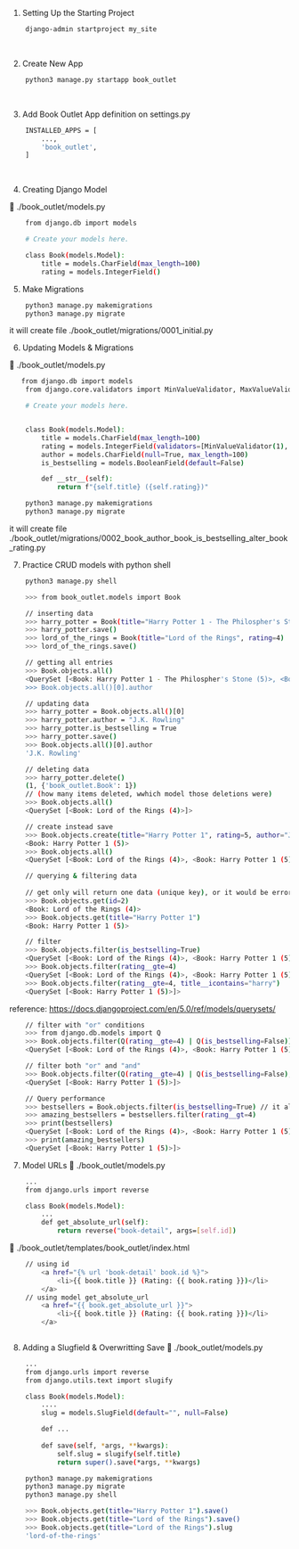 1. Setting Up the Starting Project
```bash
    django-admin startproject my_site
```
<br>

2. Create New App
```bash
    python3 manage.py startapp book_outlet
```
<br>

3. Add Book Outlet App definition on settings.py 
```bash
    INSTALLED_APPS = [
        ...,
        'book_outlet',
    ]
```
<br>

4. Creating Django Model

📂 ./book_outlet/models.py
```bash
    from django.db import models

    # Create your models here.

    class Book(models.Model):
        title = models.CharField(max_length=100)
        rating = models.IntegerField() 
```

5. Make Migrations
```bash
    python3 manage.py makemigrations
    python3 manage.py migrate 
```
it will create file ./book_outlet/migrations/0001_initial.py

6. Updating Models & Migrations

📂 ./book_outlet/models.py
```bash
   from django.db import models
    from django.core.validators import MinValueValidator, MaxValueValidator

    # Create your models here.


    class Book(models.Model):
        title = models.CharField(max_length=100)
        rating = models.IntegerField(validators=[MinValueValidator(1), MaxValueValidator(5)])
        author = models.CharField(null=True, max_length=100)
        is_bestselling = models.BooleanField(default=False)

        def __str__(self):
            return f"{self.title} ({self.rating})"

```
```bash
    python3 manage.py makemigrations
    python3 manage.py migrate 
```
it will create file ./book_outlet/migrations/0002_book_author_book_is_bestselling_alter_book_rating.py

7. Practice CRUD models with python shell
```bash
    python3 manage.py shell
```
```bash
    >>> from book_outlet.models import Book
```
```bash
    // inserting data
    >>> harry_potter = Book(title="Harry Potter 1 - The Philospher's Stone", rating=5)
    >>> harry_potter.save()
    >>> lord_of_the_rings = Book(title="Lord of the Rings", rating=4)
    >>> lord_of_the_rings.save()
```
```bash
    // getting all entries
    >>> Book.objects.all()
    <QuerySet [<Book: Harry Potter 1 - The Philospher's Stone (5)>, <Book: Lord of the Rings (4)>]>
    >>> Book.objects.all()[0].author    
```
```bash
    // updating data
    >>> harry_potter = Book.objects.all()[0]
    >>> harry_potter.author = "J.K. Rowling"
    >>> harry_potter.is_bestselling = True
    >>> harry_potter.save() 
    >>> Book.objects.all()[0].author
    'J.K. Rowling'
```
```bash
    // deleting data
    >>> harry_potter.delete()
    (1, {'book_outlet.Book': 1})
    // (how many items deleted, wwhich model those deletions were)
    >>> Book.objects.all()
    <QuerySet [<Book: Lord of the Rings (4)>]>
```
```bash
    // create instead save
    >>> Book.objects.create(title="Harry Potter 1", rating=5, author="J.K. Rowling", is_bestselling=True)
    <Book: Harry Potter 1 (5)>
    >>> Book.objects.all()
    <QuerySet [<Book: Lord of the Rings (4)>, <Book: Harry Potter 1 (5)>]>
```
```bash
    // querying & filtering data
    
    // get only will return one data (unique key), or it would be error
    >>> Book.objects.get(id=2)      
    <Book: Lord of the Rings (4)>
    >>> Book.objects.get(title="Harry Potter 1")
    <Book: Harry Potter 1 (5)>

    // filter
    >>> Book.objects.filter(is_bestselling=True)
    <QuerySet [<Book: Lord of the Rings (4)>, <Book: Harry Potter 1 (5)>]>
    >>> Book.objects.filter(rating__gte=4)
    <QuerySet [<Book: Lord of the Rings (4)>, <Book: Harry Potter 1 (5)>]>
    >>> Book.objects.filter(rating__gte=4, title__icontains="harry")
    <QuerySet [<Book: Harry Potter 1 (5)>]>
```
reference: https://docs.djangoproject.com/en/5.0/ref/models/querysets/
```bash
    // filter with "or" conditions
    >>> from django.db.models import Q
    >>> Book.objects.filter(Q(rating__gte=4) | Q(is_bestselling=False))
    <QuerySet [<Book: Lord of the Rings (4)>, <Book: Harry Potter 1 (5)>]>

    // filter both "or" and "and"
    >>> Book.objects.filter(Q(rating__gte=4) | Q(is_bestselling=False), Q(author="J.K. Rowling"))
    <QuerySet [<Book: Harry Potter 1 (5)>]>
```
```bash
    // Query performance
    >>> bestsellers = Book.objects.filter(is_bestselling=True) // it also cached the result
    >>> amazing_bestsellers = bestsellers.filter(rating__gt=4)
    >>> print(bestsellers)
    <QuerySet [<Book: Lord of the Rings (4)>, <Book: Harry Potter 1 (5)>]>
    >>> print(amazing_bestsellers)
    <QuerySet [<Book: Harry Potter 1 (5)>]>
```

7. Model URLs
📂 ./book_outlet/models.py
```bash
    ...
    from django.urls import reverse

    class Book(models.Model):
        ...
        def get_absolute_url(self):
            return reverse("book-detail", args=[self.id])
```
📂 ./book_outlet/templates/book_outlet/index.html
```bash
    // using id
        <a href="{% url 'book-detail' book.id %}">
            <li>{{ book.title }} (Rating: {{ book.rating }})</li>
        </a> 
    // using model get_absolute_url
        <a href="{{ book.get_absolute_url }}">
            <li>{{ book.title }} (Rating: {{ book.rating }})</li>
        </a>
            
```

8. Adding a Slugfield & Overwritting Save
📂 ./book_outlet/models.py
```bash
    ...
    from django.urls import reverse
    from django.utils.text import slugify

    class Book(models.Model):
        ....
        slug = models.SlugField(default="", null=False)

        def ... 
        
        def save(self, *args, **kwargs):
            self.slug = slugify(self.title)
            return super().save(*args, **kwargs)
```

```bash
    python3 manage.py makemigrations
    python3 manage.py migrate
    python3 manage.py shell
```
```bash
    >>> Book.objects.get(title="Harry Potter 1").save()
    >>> Book.objects.get(title="Lord of the Rings").save()
    >>> Book.objects.get(title="Lord of the Rings").slug
    'lord-of-the-rings'
```